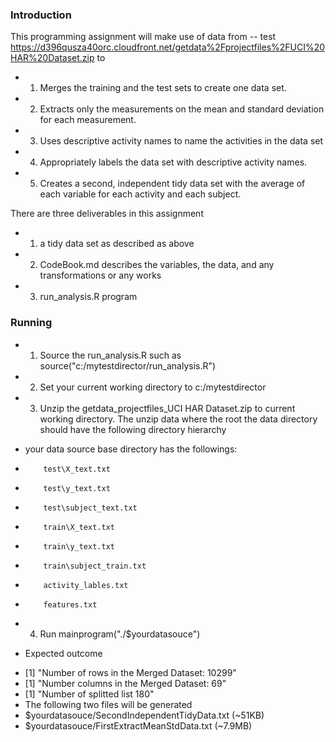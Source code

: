 ### Introduction

This programming assignment will make use of data from -- test
https://d396qusza40orc.cloudfront.net/getdata%2Fprojectfiles%2FUCI%20HAR%20Dataset.zip 
to 
- 1) Merges the training and the test sets to create one data set.
- 2) Extracts only the measurements on the mean and standard deviation for each measurement. 
- 3) Uses descriptive activity names to name the activities in the data set
- 4) Appropriately labels the data set with descriptive activity names. 
- 5) Creates a second, independent tidy data set with the average of each variable for each activity and each subject.


There are three deliverables in this assignment
- 1) a tidy data set as described as above
- 2) CodeBook.md describes the variables, the data, and any transformations or any works
- 3) run_analysis.R program

### Running
- 1) Source the run_analysis.R such as source("c:/mytestdirector/run_analysis.R")
- 2) Set your current working directory to c:/mytestdirector
- 3) Unzip the getdata_projectfiles_UCI HAR Dataset.zip to  current working directory. The unzip data where the root the data directory should have the following directory hierarchy
* your data source base directory has the followings:

*         test\X_text.txt
   
*         test\y_text.txt

*         test\subject_text.txt

*         train\X_text.txt
   
*         train\y_text.txt
 
*         train\subject_train.txt
   
*         activity_lables.txt
   
*         features.txt

- 4) Run mainprogram("./$yourdatasouce")
 
* Expected outcome
- [1] "Number of rows in the Merged Dataset:  10299"
- [1] "Number columns in the Merged Dataset:  69"
- [1] "Number of splitted list  180"
- The following two files will be generated
- $yourdatasouce/SecondIndependentTidyData.txt (~51KB)
- $yourdatasouce/FirstExtractMeanStdData.txt (~7.9MB)
 
 
               
   
